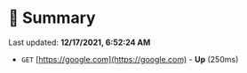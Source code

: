 # 📖 Summary
Last updated: **12/17/2021, 6:52:24 AM**

- `GET` [https://google.com](https://google.com) - **Up** (250ms)
